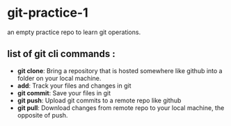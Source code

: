# git-practice-1
an empty practice repo to learn git operations.
## list of git cli commands :
- **git clone**: Bring a repository that is hosted somewhere like github into a folder on your local machine.
- **add**: Track your files and changes in git
- **git commit**: Save your files in git
- **git push**: Upload git commits to a remote repo like github
- **git pull**: Download changes from remote repo to your local machine, the opposite of push.
